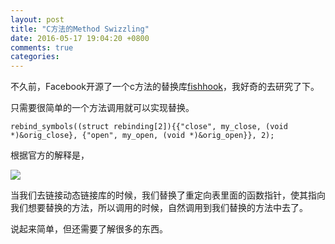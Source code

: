 ```yaml
---
layout: post
title: "C方法的Method Swizzling"
date: 2016-05-17 19:04:20 +0800
comments: true
categories:
---
```


不久前，Facebook开源了一个c方法的替换库[fishhook](https://github.com/facebook/fishhook)，我好奇的去研究了下。

<!--more-->

只需要很简单的一个方法调用就可以实现替换。

```objc
rebind_symbols((struct rebinding[2]){{"close", my_close, (void *)&orig_close}, {"open", my_open, (void *)&orig_open}}, 2);
```

根据官方的解释是，

![](https://camo.githubusercontent.com/18243516844d12b1bd158ce3687635d6e48d2e2e/687474703a2f2f692e696d6775722e636f6d2f4856587148437a2e706e67)

当我们去链接动态链接库的时候，我们替换了重定向表里面的函数指针，使其指向我们想要替换的方法，所以调用的时候，自然调用到我们替换的方法中去了。

说起来简单，但还需要了解很多的东西。
